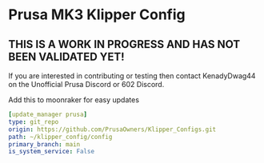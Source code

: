 
# Prusa MK3 Klipper Config

## THIS IS A WORK IN PROGRESS AND HAS NOT BEEN VALIDATED YET!

If you are interested in contributing or testing then contact KenadyDwag44 on the Unofficial Prusa Discord or 602 Discord.

Add this to moonraker for easy updates

```yml
[update_manager prusa]
type: git_repo
origin: https://github.com/PrusaOwners/Klipper_Configs.git
path: ~/klipper_config/config
primary_branch: main
is_system_service: False
```
